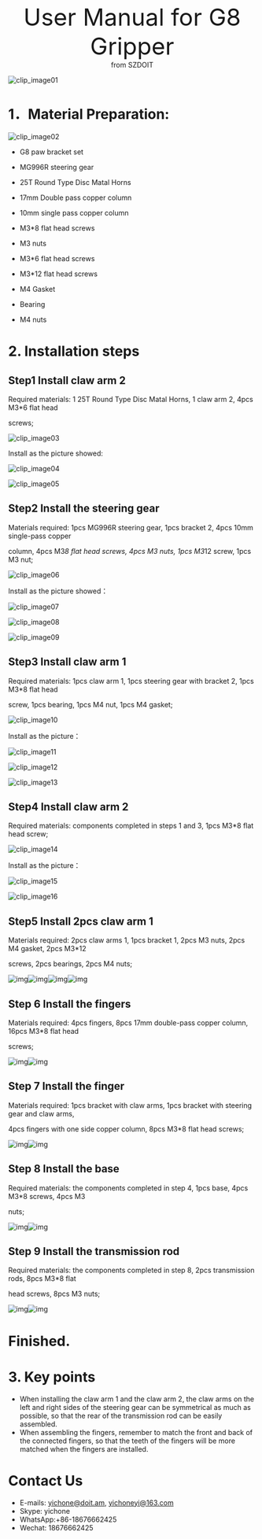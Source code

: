 <center> <font size=10> User Manual for G8 Gripper </font></center>

<center> from SZDOIT </center>

![clip_image01](https://github.com/SmartArduino/document/raw/master/docs/Robot/FrameChassis/g8/clip_image01.jpg)

# 1．Material Preparation:

  ![clip_image02](https://github.com/SmartArduino/document/raw/master/docs/Robot/FrameChassis/g8/clip_image02.jpg)

- G8 paw bracket set 

- MG996R steering gear 

- 25T Round Type Disc Matal Horns 

- 17mm Double pass copper column 

- 10mm single pass copper column 

- M3*8 flat head screws 

- M3 nuts 

- M3*6 flat head screws 

- M3*12 flat head screws 

- M4 Gasket 

- Bearing 

- M4 nuts 



# 2. Installation steps



## Step1  Install claw arm 2

Required materials: 1 25T Round Type Disc Matal Horns, 1 claw arm 2, 4pcs M3*6 flat head 

screws; 

![clip_image03](https://github.com/SmartArduino/document/raw/master/docs/Robot/FrameChassis/g8/clip_image03.jpg)

Install as the picture showed:

![clip_image04](https://github.com/SmartArduino/document/raw/master/docs/Robot/FrameChassis/g8/clip_image04.jpg)

![clip_image05](https://github.com/SmartArduino/document/raw/master/docs/Robot/FrameChassis/g8/clip_image05.jpg)

##  Step2 Install the steering gear

 Materials required: 1pcs MG996R steering gear, 1pcs bracket 2, 4pcs 10mm single-pass copper 

column, 4pcs M3*8 flat head screws, 4pcs M3 nuts, 1pcs M3*12 screw, 1pcs M3 nut; 

 ![clip_image06](https://github.com/SmartArduino/document/raw/master/docs/Robot/FrameChassis/g8/clip_image06.jpg)

Install as the picture showed：

![clip_image07](https://github.com/SmartArduino/document/raw/master/docs/Robot/FrameChassis/g8/clip_image07.jpg)

![clip_image08](https://github.com/SmartArduino/document/raw/master/docs/Robot/FrameChassis/g8/clip_image08.jpg)

![clip_image09](https://github.com/SmartArduino/document/raw/master/docs/Robot/FrameChassis/g8/clip_image09.jpg)



## Step3 Install claw arm 1

Required materials: 1pcs claw arm 1, 1pcs steering gear with bracket 2, 1pcs M3*8 flat head 

screw, 1pcs bearing, 1pcs M4 nut, 1pcs M4 gasket; 

![clip_image10](https://github.com/SmartArduino/document/raw/master/docs/Robot/FrameChassis/g8/clip_image10.jpg)

Install as the picture：

![clip_image11](https://github.com/SmartArduino/document/raw/master/docs/Robot/FrameChassis/g8/clip_image11.jpg)

![clip_image12](https://github.com/SmartArduino/document/raw/master/docs/Robot/FrameChassis/g8/clip_image12.jpg)

![clip_image13](https://github.com/SmartArduino/document/raw/master/docs/Robot/FrameChassis/g8/clip_image13.jpg)

## Step4 Install claw arm 2

Required materials: components completed in steps 1 and 3, 1pcs M3*8 flat head screw;

 ![clip_image14](https://github.com/SmartArduino/document/raw/master/docs/Robot/FrameChassis/g8/clip_image14.jpg)

Install as the picture：

![clip_image15](https://github.com/SmartArduino/document/raw/master/docs/Robot/FrameChassis/g8/clip_image15.jpg)

![clip_image16](https://github.com/SmartArduino/document/raw/master/docs/Robot/FrameChassis/g8/clip_image16.jpg)

## Step5 Install 2pcs claw arm 1 

 

Materials required: 2pcs claw arms 1, 1pcs bracket 1, 2pcs M3 nuts, 2pcs M4 gasket, 2pcs M3*12 

screws, 2pcs bearings, 2pcs M4 nuts;

![img](https://github.com/SmartArduino/document/raw/master/docs/Robot/FrameChassis/g8/../g6/clip_image158.jpg)![img](https://github.com/SmartArduino/document/raw/master/docs/Robot/FrameChassis/g8/../g6/clip_image160.jpg)![img](https://github.com/SmartArduino/document/raw/master/docs/Robot/FrameChassis/g8/../g6/clip_image162.jpg)![img](https://github.com/SmartArduino/document/raw/master/docs/Robot/FrameChassis/g8/../g6/clip_image164.jpg)

 

## Step 6 Install the fingers 

Materials required: 4pcs fingers, 8pcs 17mm double-pass copper column, 16pcs M3*8 flat head 

screws; 

![img](https://github.com/SmartArduino/document/raw/master/docs/Robot/FrameChassis/g8/../g6/clip_image177.jpg)![img](https://github.com/SmartArduino/document/raw/master/docs/Robot/FrameChassis/g8/../g6/clip_image179.jpg)

 

## Step 7 Install the finger 

Materials required: 1pcs bracket with claw arms, 1pcs bracket with steering gear and claw arms, 

4pcs fingers with   one side   copper column, 8pcs M3*8 flat head screws;

 ![img](https://github.com/SmartArduino/document/raw/master/docs/Robot/FrameChassis/g8/../g6/clip_image192.jpg)![img](https://github.com/SmartArduino/document/raw/master/docs/Robot/FrameChassis/g8/../g6/clip_image194.jpg)

 

## Step 8 Install the base

Required materials: the components completed in step 4, 1pcs base, 4pcs M3*8 screws, 4pcs M3 

nuts;

 ![img](https://github.com/SmartArduino/document/raw/master/docs/Robot/FrameChassis/g8/../g6/clip_image209.jpg)![img](https://github.com/SmartArduino/document/raw/master/docs/Robot/FrameChassis/g8/../g6/clip_image211.jpg)

 

## Step 9 Install the transmission rod 

Required materials: the components completed in step 8, 2pcs transmission rods, 8pcs M3*8 flat 

head screws, 8pcs M3 nuts;

![img](https://github.com/SmartArduino/document/raw/master/docs/Robot/FrameChassis/g8/../g6/clip_image225-1595211420570.jpg)![img](https://github.com/SmartArduino/document/raw/master/docs/Robot/FrameChassis/g8/../g6/clip_image227.jpg)

 

# Finished. 



# 3. Key points 

 

- When installing the claw arm 1 and the claw arm 2, the claw arms on the left and right sides of the steering gear can be symmetrical as much as possible, so that the rear of the transmission rod can be easily assembled.
- When assembling the fingers, remember  to match the front and back of the connected fingers, so that the teeth of the fingers will  be more matched when the fingers are installed.

# Contact Us

- E-mails: [yichone@doit.am](mailto:yichone@doit.am), [yichoneyi@163.com](mailto:yichoneyi@163.com)
- Skype: yichone
- WhatsApp:+86-18676662425
- Wechat: 18676662425